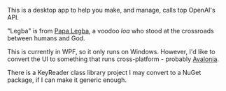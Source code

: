 This is a desktop app to help you make, and manage, calls top OpenAI's API.

"Legba" is from [Papa Legba](https://en.wikipedia.org/wiki/Papa_Legba), a voodoo *loa* who stood at the crossroads between humans and God.

This is currently in WPF, so it only runs on Windows. However, I'd like to convert the UI to something that runs cross-platform - probably [Avalonia](https://avaloniaui.net/).

There is a KeyReader class library project I may convert to a NuGet package, if I can make it generic enough.
